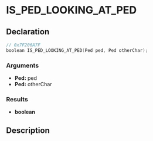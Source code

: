 # IS_PED_LOOKING_AT_PED

## Declaration
```cpp
// 0x7F206A7F
boolean IS_PED_LOOKING_AT_PED(Ped ped, Ped otherChar);
```

### Arguments
- **Ped:** ped
- **Ped:** otherChar

### Results
- **boolean**

## Description
